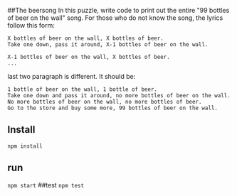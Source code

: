 
##The beersong
In this puzzle, write code to print out the entire "99 bottles of beer on the wall" song.
For those who do not know the song, the lyrics follow this form:

    X bottles of beer on the wall, X bottles of beer.
    Take one down, pass it around, X-1 bottles of beer on the wall.

    X-1 bottles of beer on the wall, X bottles of beer.
    ...
last two paragraph is different. It should be:

    1 bottle of beer on the wall, 1 bottle of beer.
    Take one down and pass it around, no more bottles of beer on the wall.
    No more bottles of beer on the wall, no more bottles of beer.
    Go to the store and buy some more, 99 bottles of beer on the wall.
    
## Install
`npm install`
## run
`npm start`
##test
`npm test`
